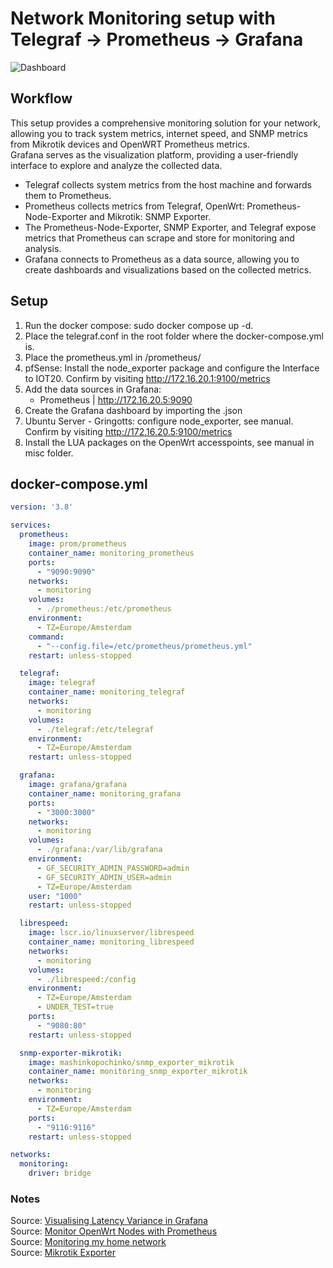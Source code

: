# Network Monitoring setup with Telegraf -> Prometheus -> Grafana
![Dashboard](https://github.com/rud3olph/dockercompose/blob/main/Grafana%20-%20Prometheus%20-%20Telegraf/misc/Dashboard.png?raw=true)

## Workflow   

This setup provides a comprehensive monitoring solution for your network, allowing you to track system metrics, internet speed, and SNMP metrics from Mikrotik devices and OpenWRT Prometheus metrics.   
Grafana serves as the visualization platform, providing a user-friendly interface to explore and analyze the collected data.   
   
- Telegraf collects system metrics from the host machine and forwards them to Prometheus.   
- Prometheus collects metrics from Telegraf, OpenWrt: Prometheus-Node-Exporter and Mikrotik: SNMP Exporter.   
- The Prometheus-Node-Exporter, SNMP Exporter, and Telegraf expose metrics that Prometheus can scrape and store for monitoring and analysis.   
- Grafana connects to Prometheus as a data source, allowing you to create dashboards and visualizations based on the collected metrics.   
 

## Setup

1. Run the docker compose: sudo docker compose up -d.
3. Place the telegraf.conf in the root folder where the docker-compose.yml is.
4. Place the prometheus.yml in /prometheus/
5. pfSense: Install the node_exporter package and configure the Interface to IOT20. Confirm by visiting http://172.16.20.1:9100/metrics
6. Add the data sources in Grafana: 
    - Prometheus | http://172.16.20.5:9090
7. Create the Grafana dashboard by importing the .json
8. Ubuntu Server - Gringotts: configure node_exporter, see manual. Confirm by visiting http://172.16.20.5:9100/metrics   
9. Install the LUA packages on the OpenWrt accesspoints, see manual in misc folder.   

## docker-compose.yml   
```docker-compose.yml
version: '3.8'

services:
  prometheus:
    image: prom/prometheus
    container_name: monitoring_prometheus
    ports:
      - "9090:9090"
    networks:
      - monitoring
    volumes:
      - ./prometheus:/etc/prometheus
    environment:
      - TZ=Europe/Amsterdam
    command:
      - "--config.file=/etc/prometheus/prometheus.yml"
    restart: unless-stopped

  telegraf:
    image: telegraf
    container_name: monitoring_telegraf
    networks:
      - monitoring
    volumes:
      - ./telegraf:/etc/telegraf
    environment:
      - TZ=Europe/Amsterdam
    restart: unless-stopped

  grafana:
    image: grafana/grafana
    container_name: monitoring_grafana
    ports:
      - "3000:3000"
    networks:
      - monitoring
    volumes:
      - ./grafana:/var/lib/grafana
    environment:
      - GF_SECURITY_ADMIN_PASSWORD=admin
      - GF_SECURITY_ADMIN_USER=admin
      - TZ=Europe/Amsterdam
    user: "1000"
    restart: unless-stopped

  librespeed:
    image: lscr.io/linuxserver/librespeed
    container_name: monitoring_librespeed
    networks:
      - monitoring
    volumes:
      - ./librespeed:/config
    environment:
      - TZ=Europe/Amsterdam
      - UNDER_TEST=true
    ports:
      - "9080:80"
    restart: unless-stopped

  snmp-exporter-mikrotik:
    image: mashinkopochinko/snmp_exporter_mikrotik
    container_name: monitoring_snmp_exporter_mikrotik
    networks:
      - monitoring
    environment:
      - TZ=Europe/Amsterdam
    ports:
      - "9116:9116"
    restart: unless-stopped

networks:
  monitoring:
    driver: bridge
```

### Notes
Source: [Visualising Latency Variance in Grafana](https://peter.run/blog/2019-07-28-visualising-latency-variance-in-grafana-in-2019/)    
Source: [Monitor OpenWrt Nodes with Prometheus](https://www.cloudrocket.at/posts/monitor-openwrt-nodes-with-prometheus/)    
Source: [Monitoring my home network](https://mrkaran.dev/posts/isp-monitoring/)    
Source: [Mikrotik Exporter](https://github.com/IgorKha/Grafana-Mikrotik/tree/master)
